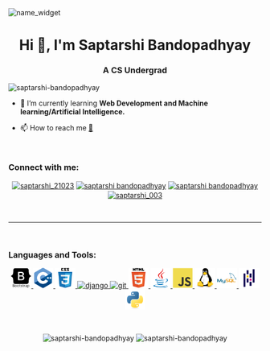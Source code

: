 <img src="https://wiidgets.vercel.app/api/banner?title=Saptarshi%20Bandopadhyay&bio=A%20CS%20Undergrad&twitter=Saptarshi_21023 " alt="name_widget">

<h1 align="center">Hi 👋, I'm Saptarshi Bandopadhyay</h1>
<h3 align="center">A CS Undergrad</h3>

<p align="left"> <img src="https://komarev.com/ghpvc/?username=saptarshi-bandopadhyay&label=Profile%20views&color=0e75b6&style=flat" alt="saptarshi-bandopadhyay" /> </p>



- 🌱 I’m currently learning **Web Development and Machine learning/Artificial Intelligence.**

- 📫 How to reach me <a href="bandopadhyaysaptarshi@gmail.com">📧</a>

<br>

<h3 align="left">Connect with me:</h3>
<p align="center">
<a href="https://twitter.com/saptarshi_21023" target="blank"><img align="center" src="https://raw.githubusercontent.com/rahuldkjain/github-profile-readme-generator/master/src/images/icons/Social/twitter.svg" alt="saptarshi_21023" height="30" width="40" /></a>
<a href="https://linkedin.com/in/saptarshi bandopadhyay" target="blank"><img align="center" src="https://raw.githubusercontent.com/rahuldkjain/github-profile-readme-generator/master/src/images/icons/Social/linked-in-alt.svg" alt="saptarshi bandopadhyay" height="30" width="40" /></a>
<a href="https://kaggle.com/saptarshi bandopadhyay" target="blank"><img align="center" src="https://raw.githubusercontent.com/rahuldkjain/github-profile-readme-generator/master/src/images/icons/Social/kaggle.svg" alt="saptarshi bandopadhyay" height="30" width="40" /></a>
<a href="https://www.leetcode.com/saptarshi_003" target="blank"><img align="center" src="https://raw.githubusercontent.com/rahuldkjain/github-profile-readme-generator/master/src/images/icons/Social/leet-code.svg" alt="saptarshi_003" height="30" width="40" /></a>
</p>

<br>

----

<br>

<h3 align="left">Languages and Tools:</h3>
<p align="center"> <a href="https://getbootstrap.com" target="_blank" rel="noreferrer"> <img src="https://raw.githubusercontent.com/devicons/devicon/master/icons/bootstrap/bootstrap-plain-wordmark.svg" alt="bootstrap" width="40" height="40"/> </a> <a href="https://www.w3schools.com/cpp/" target="_blank" rel="noreferrer"> <img src="https://raw.githubusercontent.com/devicons/devicon/master/icons/cplusplus/cplusplus-original.svg" alt="cplusplus" width="40" height="40"/> </a> <a href="https://www.w3schools.com/css/" target="_blank" rel="noreferrer"> <img src="https://raw.githubusercontent.com/devicons/devicon/master/icons/css3/css3-original-wordmark.svg" alt="css3" width="40" height="40"/> </a> <a href="https://www.djangoproject.com/" target="_blank" rel="noreferrer"> <img src="https://cdn.worldvectorlogo.com/logos/django.svg" alt="django" width="40" height="40"/> </a> <a href="https://git-scm.com/" target="_blank" rel="noreferrer"> <img src="https://www.vectorlogo.zone/logos/git-scm/git-scm-icon.svg" alt="git" width="40" height="40"/> </a> <a href="https://www.w3.org/html/" target="_blank" rel="noreferrer"> <img src="https://raw.githubusercontent.com/devicons/devicon/master/icons/html5/html5-original-wordmark.svg" alt="html5" width="40" height="40"/> </a> <a href="https://www.java.com" target="_blank" rel="noreferrer"> <img src="https://raw.githubusercontent.com/devicons/devicon/master/icons/java/java-original.svg" alt="java" width="40" height="40"/> </a> <a href="https://developer.mozilla.org/en-US/docs/Web/JavaScript" target="_blank" rel="noreferrer"> <img src="https://raw.githubusercontent.com/devicons/devicon/master/icons/javascript/javascript-original.svg" alt="javascript" width="40" height="40"/> </a> <a href="https://www.linux.org/" target="_blank" rel="noreferrer"> <img src="https://raw.githubusercontent.com/devicons/devicon/master/icons/linux/linux-original.svg" alt="linux" width="40" height="40"/> </a> <a href="https://www.mysql.com/" target="_blank" rel="noreferrer"> <img src="https://raw.githubusercontent.com/devicons/devicon/master/icons/mysql/mysql-original-wordmark.svg" alt="mysql" width="40" height="40"/> </a> <a href="https://pandas.pydata.org/" target="_blank" rel="noreferrer"> <img src="https://raw.githubusercontent.com/devicons/devicon/2ae2a900d2f041da66e950e4d48052658d850630/icons/pandas/pandas-original.svg" alt="pandas" width="40" height="40"/> </a> <a href="https://www.python.org" target="_blank" rel="noreferrer"> <img src="https://raw.githubusercontent.com/devicons/devicon/master/icons/python/python-original.svg" alt="python" width="40" height="40"/> </a> </p> 

<br>

<p align="center"><img src="https://github-readme-stats-mu-dusky.vercel.app/api?username=saptarshi-bandopadhyay&show_icons=true&theme=tokyonight&count_private=true&include_all_commits=true&locale=en" alt="saptarshi-bandopadhyay" width="400"/>
<img src="https://github-readme-streak-stats.herokuapp.com/?user=saptarshi-bandopadhyay&theme=tokyonight" alt="saptarshi-bandopadhyay" width="400" /></p>
